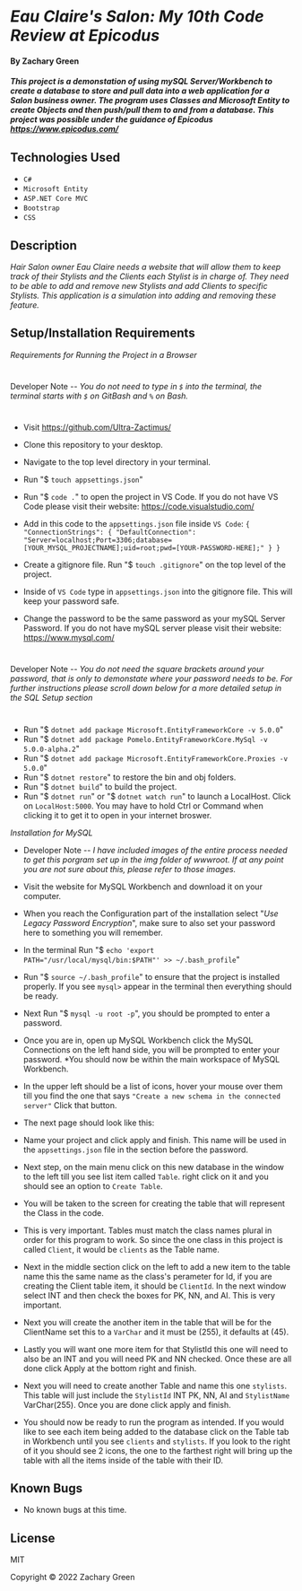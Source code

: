 # _Eau Claire's Salon: My 10th Code Review at Epicodus_

#### By Zachary Green

#### _This project is a demonstation of using mySQL Server/Workbench to create a database to store and pull data into a web application for a Salon business owner. The program uses Classes and Microsoft Entity to create Objects and then push/pull them to and from a database. This project was possible under the guidance of Epicodus https://www.epicodus.com/_

## Technologies Used

* `C#`
* `Microsoft Entity`
* `ASP.NET Core MVC`
* `Bootstrap`
* `CSS`

## Description

_Hair Salon owner Eau Claire needs a website that will allow them to keep track of their Stylists and the Clients each Stylist is in charge of. They need to be able to add and remove new Stylists and add Clients to specific Stylists. This application is a simulation into adding and removing these feature._

## Setup/Installation Requirements

<em>Requirements for Running the Project in a Browser</em>
#
Developer Note -- <em>You do not need to type in `$` into the terminal, the terminal starts with `$` on GitBash and `%` on Bash.</em>
#
* Visit https://github.com/Ultra-Zactimus/
* Clone this repository to your desktop.
* Navigate to the top level directory in your terminal.
* Run "$ `touch appsettings.json`"
* Run "$ `code .`" to open the project in VS Code. If you do not have VS Code please visit their website: https://code.visualstudio.com/
* Add in this code to the `appsettings.json` file inside `VS Code`:
  `{
    "ConnectionStrings": {
        "DefaultConnection": "Server=localhost;Port=3306;database=[YOUR_MYSQL_PROJECTNAME];uid=root;pwd=[YOUR-PASSWORD-HERE];"
    }
  }`

* Create a gitignore file. Run "$ `touch .gitignore`" on the top level of the project.
* Inside of `VS Code` type in `appsettings.json` into the gitignore file. This will keep your password safe.
* Change the password to be the same password as your mySQL Server Password. If you do not have mySQL server please visit their website: https://www.mysql.com/
#

Developer Note -- <em>You do not need the square brackets around your password, that is only to demonstate where your password needs to be. For further instructions please scroll down below for a more detailed setup in the SQL Setup section</em>
#
* Run "$ `dotnet add package Microsoft.EntityFrameworkCore -v 5.0.0`"
* Run "$ `dotnet add package Pomelo.EntityFrameworkCore.MySql -v 5.0.0-alpha.2`"
* Run "$ `dotnet add package Microsoft.EntityFrameworkCore.Proxies -v 5.0.0`"
* Run "$ `dotnet restore`" to restore the bin and obj folders.
* Run "$ `dotnet build`" to build the project.
* Run "$ `dotnet run`" or "$ `dotnet watch run`" to launch a LocalHost. Click on `LocalHost:5000`. You may have to hold Ctrl or Command when clicking it to get it to open in your internet broswer.

<em>Installation for MySQL</em>

* Developer Note -- <em>I have included images of the entire process needed to get this porgram set up in the img folder of wwwroot. If at any point you are not sure about this, please refer to those images.</em>

* Visit the website for MySQL Workbench and download it on your computer.
* When you reach the Configuration part of the installation select "<em>Use Legacy Password Encryption</em>", make sure to also set your password here to something you will remember.
* In the terminal Run "$ `echo 'export PATH="/usr/local/mysql/bin:$PATH"' >> ~/.bash_profile`"
* Run "$ `source ~/.bash_profile`" to ensure that the project is installed properly. If you see `mysql>` appear in the terminal then everything should be ready.
* Next Run "$ `mysql -u root -p`", you should be prompted to enter a password.
* Once you are in, open up MySQL Workbench click the MySQL Connections on the left hand side, you will be prompted to enter your password.
*You should now be within the main workspace of MySQL Workbench.
* In the upper left should be a list of icons, hover your mouse over them till you find the one that says `"Create a new schema in the connected server"` Click that button.
* The next page should look like this:
* Name your project and click apply and finish. This name will be used in the `appsettings.json` file in the section before the password.
* Next step, on the main menu click on this new database in the window to the left till you see list item called `Table`. right click on it and you should see an option to `Create Table`.
* You will be taken to the screen for creating the table that will represent the Class in the code.
* This is very important. Tables must match the class names plural in order for this program to work. So since the one class in this project is called `Client`, it would be `clients` as the Table name.
* Next in the middle section click on the left to add a new item to the table name this the same name as the class's perameter for Id, if you are creating the Client table item, it should be `ClientId`. In the next window select INT and then check the boxes for PK, NN, and AI. This is very important.
* Next you will create the another item in the table that will be for the ClientName set this to a `VarChar` and it must be (255), it defaults at (45).
* Lastly you will want one more item for that StylistId this one will need to also be an INT and you will need PK and NN checked. Once these are all done click Apply at the bottom right and finish.
* Next you will need to create another Table and name this one `stylists`. This table will just include the `StylistId` INT PK, NN, AI and `StylistName` VarChar(255). Once you are done click apply and finish.
* You should now be ready to run the program as intended. If you would like to see each item being added to the database click on the Table tab in Workbench until you see `clients` and `stylists`. If you look to the right of it you should see 2 icons, the one to the farthest right will bring up the table with all the items inside of the table with their ID.

## Known Bugs

* No known bugs at this time.

## License

MIT

Copyright © 2022 Zachary Green